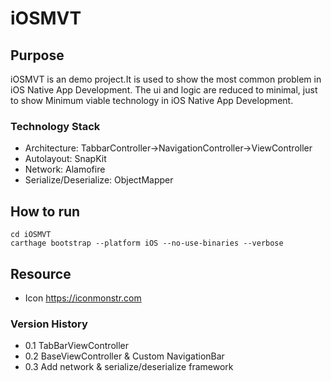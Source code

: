 # iOSMVT

## Purpose
iOSMVT is an demo project.It is used to show the most common problem in iOS Native App Development.
The ui and logic are reduced to minimal, just to show Minimum viable technology in iOS Native App Development.

### Technology Stack
* Architecture: TabbarController->NavigationController->ViewController
* Autolayout: SnapKit
* Network: Alamofire
* Serialize/Deserialize: ObjectMapper

## How to run
```
cd iOSMVT
carthage bootstrap --platform iOS --no-use-binaries --verbose
```

## Resource
* Icon https://iconmonstr.com

### Version History
* 0.1 TabBarViewController
* 0.2 BaseViewController & Custom NavigationBar
* 0.3 Add network & serialize/deserialize framework
